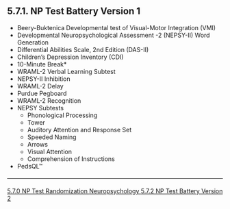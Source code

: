 ## 5.7.1. NP Test Battery Version 1

* Beery-Buktenica Developmental test of Visual-Motor Integration (VMI)
* Developmental Neuropsychological Assessment -2 (NEPSY-II) Word Generation
* Differential Abilities Scale, 2nd Edition (DAS-II)
* Children’s Depression Inventory (CDI)
* 10-Minute Break*
* WRAML-2 Verbal Learning Subtest
* NEPSY-II Inhibition
* WRAML-2 Delay
* Purdue Pegboard
* WRAML-2 Recognition
* NEPSY Subtests
  * Phonological Processing
  * Tower
  * Auditory Attention and Response Set
  * Speeded Naming
  * Arrows
  * Visual Attention
  * Comprehension of Instructions
* PedsQL™


<hr class="soften" style="margin-top: 20px;margin-bottom: 20px;"/>

<div class="center">
<div class="btn-group">
  <a href=":pages_path:/manuals/neuropsychology/5-07-00-np-test-randomization.md" class="btn btn-default">
    <span class="glyphicon glyphicon-chevron-left"></span>
    5.7.0 NP Test Randomization
  </a>

  <a href=":pages_path:/manuals/neuropsychology" class="btn btn-default">
    <span class="glyphicon glyphicon-chevron-up"></span>
    Neuropsychology
  </a>

  <a href=":pages_path:/manuals/neuropsychology/5-07-02-np-test-battery-v2.md" class="btn btn-success">
    5.7.2 NP Test Battery Version 2
    <span class="glyphicon glyphicon-chevron-right"></span>
  </a>
</div>
</div>